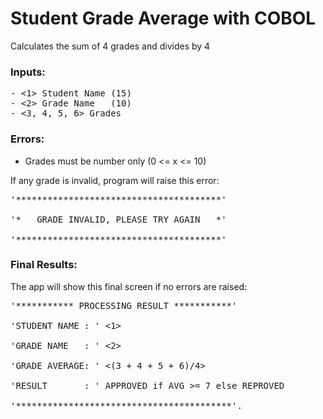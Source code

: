 # Student Grade Average with COBOL
Calculates the sum of 4 grades and divides by 4<br>
### Inputs:
<pre>
- <1> Student Name (15)
- <2> Grade Name   (10)
- <3, 4, 5, 6> Grades
</pre>

### Errors:
- Grades must be number only (0 <= x <= 10)

If any grade is invalid, program will raise this error:<br>
<pre>
'***************************************'<br>
'*   GRADE INVALID, PLEASE TRY AGAIN   *'<br>
'***************************************'
</pre>

### Final Results:

The app will show this final screen if no errors are raised:<br>
<pre>
'*********** PROCESSING RESULT ***********'<br>
'STUDENT NAME : ' <1><br>
'GRADE NAME   : ' <2><br>
'GRADE AVERAGE: ' <(3 + 4 + 5 + 6)/4><br>
'RESULT       : ' APPROVED if AVG >= 7 else REPROVED<br>
'*****************************************'.
</pre>
